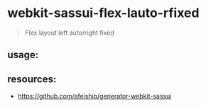 # webkit-sassui-flex-lauto-rfixed
> Flex layout left auto/right fixed

## usage:

## resources:
+ https://github.com/afeiship/generator-webkit-sassui
